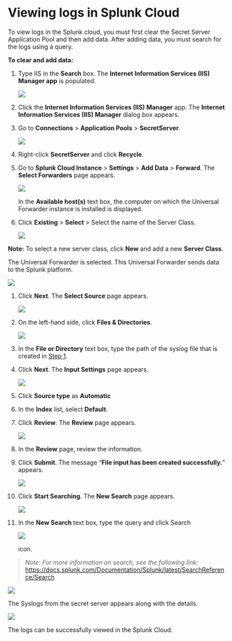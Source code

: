 [title]: # (Viewing logs in Splunk Cloud)
[tags]: # (introduction)
[priority]: # (105)
# Viewing logs in Splunk Cloud

To view logs in the Splunk cloud, you must first clear the Secret Server
Application Pool and then add data. After adding data, you must search for the
logs using a query.

**To clear and add data:**

1.  Type IIS in the **Search** box. The **Internet Information Services (IIS)
    Manager app** is populated.

    ![](media/d6e83bea620e0eeda623e49f4a9cb570.png)

2.  Click the **Internet Information Services (IIS) Manager** app. The
    **Internet Information Services (IIS) Manager** dialog box appears.

3.  Go to **Connections** \> **Application Pools** \> **SecretServer**.

    ![](media/c783635423dfd1fa2d406900ddafdd9a.png)

4.  Right-click **SecretServer** and click **Recycle**.

5.  Go to **Splunk Cloud Instance** \> **Settings** \> **Add Data** \>
    **Forward**. The **Select Forwarders** page appears.

    ![](media/055ff81572522f34b6c990784d7e250c.png)

    In the **Available host(s)** text box, the computer on which the Universal
    Forwarder instance is installed is displayed.

6.  Click **Existing** \> **Select** \> Select the name of the Server Class.

    ![](media/55baf8e76744d83bcb7765bb2e166d84.png)

**Note:** To select a new server class, click **New** and add a new **Server
Class**.

The Universal Forwarder is selected. This Universal Forwarder sends data to the
Splunk platform.

![](media/498d2d65b08202cda8ff8167480b17ed.png)

1.  Click **Next**. The **Select Source** page appears.

    ![](media/ff3d0797955376af5f4d913ca1e6a8c0.png)

2.  On the left-hand side, click **Files & Directories**.

    ![](media/78cdef85e7708c5637cd615f0e0102d9.png)

3.  In the **File or Directory** text box, type the path of the syslog file that
    is created in [Step 1](#Adding_Keys_Step_01).

4.  Click **Next**. The **Input Settings** page appears.

    ![](media/9dbb756481acd86fb1552df93a6563fb.png)

5.  Click **Source type** as **Automatic**

6.  In the **Index** list, select **Default**.

7.  Click **Review**. The **Review** page appears.

    ![](media/08bcb075a354334bcc4636e6fb8947c4.png)

8.  In the **Review** page, review the information.

9.  Click **Submit**. The message “**File input has been created
    successfully.**” appears.

    ![](media/d897c291e77fccd6624a5b8bf539273e.png)

10. Click **Start Searching**. The **New Search** page appears.

    ![](media/a7c27070481fc09f6584e7ac269bb9cb.png)

11. In the **New Search** text box, type the query and click Search

    ![](media/cf99b0eb8675e6b3ea7360d29a29c5b7.png)

    icon.

>   *Note: For more information on search, see the following link:*
>   <https://docs.splunk.com/Documentation/Splunk/latest/SearchReference/Search>

![](media/2b70387416120596cf60c831e23cf322.png)

The Syslogs from the secret server appears along with the details.

![](media/3bc5bdad55fb411b56ece9b03ad0ff1a.png)

The logs can be successfully viewed in the Splunk Cloud.